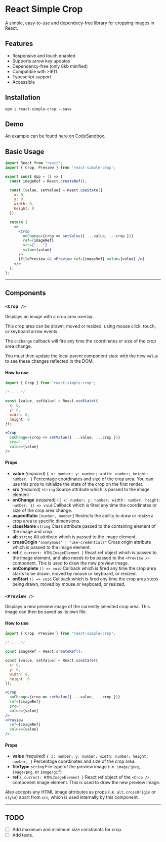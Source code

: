 # React Simple Crop

A simple, easy-to-use and dependecy-free library for cropping images in React.

## Features
- Responsive and touch enabled
- Supports arrow key updates
- Dependency-free (only 8kb minified)
- Compatible with >IE11
- Typescript support
- Accessible

## Installation
```
npm i react-simple-crop --save
```

## Demo

An example can be found [here on CodeSandbox](https://codesandbox.io/s/cocky-lake-9jy0d).

## Basic Usage

```jsx
import React from "react";
import { Crop, Preview } from "react-simple-crop";

export const App = () => {
  const imageRef = React.createRef();

  const [value, setValue] = React.useState({
    x: 0,
    y: 0,
    width: 0,
    height: 0
  });

  return (
    <>
      <Crop
        onChange={crop => setValue({ ...value, ...crop })}
        ref={imageRef}
        src={"..."}
        value={value}
      />
      {filePreview && <Preview ref={imageRef} value={value} />}
    </>
  );
};
```

---
## Components

### `<Crop />`

Displays an image with a crop area overlay. 

This crop area can be drawn, moved or resized, using mouse click, touch, or keyboard arrow events.

The `onChange` callback will fire any time the coordinates or size of the crop area change.

You must then update the local parent component state with the new `value` to see these changes reflected in the DOM.

#### How to use

```jsx
import { Crop } from "react-simple-crop";

/* ... */

const [value, setValue] = React.useState({
  x: 0,
  y: 0,
  width: 0,
  height: 0
});

<Crop 
  onChange={crop => setValue({ ...value, ...crop })}
  src="..."
  value={value} 
/>
```

#### Props

- __value__ *(required)* `{ x: number; y: number; width: number; height: number; }` Percentage coordinates and size of the crop area. You can use this prop to initialize the state of the crop on the first render. 
- __src__ *(required)* `string` Source attribute which is passed to the image element
- __onChange__ *(required)* `({ x: number; y: number; width: number; height: number; }) => void` Callback which is fired any time the coordinates or size of the crop area change.
- __aspectRatio__ `[number, number]` Restricts the ability to draw or resize a crop area to specific dimensions.
- __className__ `string` Class attribute passed to the containing element of the image and crop.
- __alt__ `string` Alt attribute which is passed to the image element.
- __crossOrigin__ `"anonymous" | "use-credentials"` Cross origin attribute which is passed to the image element.
- __ref__ `{ current: HTMLImageElement }` React ref object which is passed to the image element, and also needs to be passed to the `<Preview />` component. This is used to draw the new preview image.
- __onComplete__ `() => void` Callback which is fired any time the crop area starts to be drawn, moved by mouse or keyboard, or resized.
- __onStart__ `() => void` Callback which is fired any time the crop area stops being drawn, moved by mouse or keyboard, or resized.

### `<Preview />`

Displays a new preview image of the currently selected crop area. This image can then be saved as its own file.  

#### How to use

```jsx
import { Crop, Preview } from "react-simple-crop";

/* ... */

const imageRef = React.createRef();

const [value, setValue] = React.useState({
  x: 0,
  y: 0,
  width: 0,
  height: 0
});

<Crop 
  onChange={crop => setValue({ ...value, ...crop })}
  ref={imageRef}
  src="..."
  value={value} 
/>
<Preview
  ref={imageRef}
  value={value}
/>
```

#### Props

- __value__ *(required)* `{ x: number; y: number; width: number; height: number; }` Percentage coordinates and size of the crop area. 
- __fileType__ `string` File type of the preview image (i.e. `image/jpeg`, `image/png`, or `image/gif`)
- __ref__ `{ current: HTMLImageElement }` React ref object of the `<Crop />` component image element. This is used to draw the new preview image.

Also accepts any HTML image attributes as props (i.e. `alt`, `crossOrigin` or `style`) apart from `src`, which is used internally by this component.

---
## TODO

- [ ] Add maximum and minimum size constraints for crop. 
- [ ] Add tests.